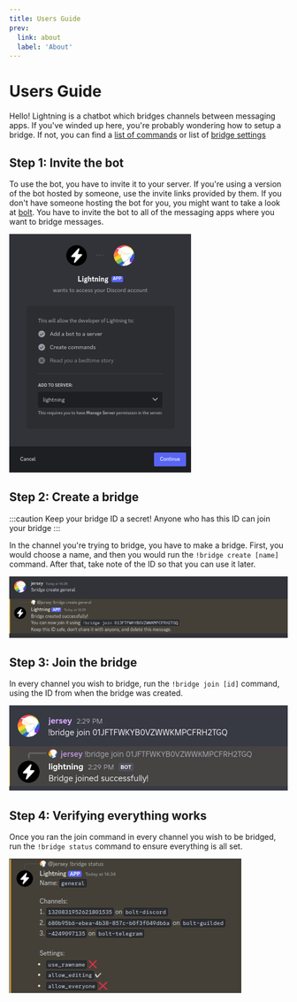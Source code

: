 ```yaml
---
title: Users Guide
prev:
  link: about
  label: 'About'
---
```


# Users Guide

Hello! Lightning is a chatbot which bridges channels between messaging apps. If
you've winded up here, you're probably wondering how to setup a bridge. If not,
you can find a [list of commands](./users/commands) or list of
[bridge settings](./users/settings)

## Step 1: Invite the bot

To use the bot, you have to invite it to your server. If you're using a version
of the bot hosted by someone, use the invite links provided by them. If you
don't have someone hosting the bot for you, you might want to take a look at
[bolt](/bolt). You have to invite the bot to all of
the messaging apps where you want to bridge messages.

![invite image](./guide/invite.png)

## Step 2: Create a bridge

:::caution
Keep your bridge ID a secret! Anyone who has this ID can join your bridge
:::

In the channel you're trying to bridge, you have to make a bridge. First, you
would choose a name, and then you would run the `!bridge create [name]` command.
After that, take note of the ID so that you can use it later.

![creating bridge image](./commands/create.png)

## Step 3: Join the bridge

In every channel you wish to bridge, run the `!bridge join [id]` command, using
the ID from when the bridge was created.

![joining bridge image](./commands/join.png)

## Step 4: Verifying everything works

Once you ran the join command in every channel you wish to be bridged, run the
`!bridge status` command to ensure everything is all set.

![bridge status image](./commands/status.png)
